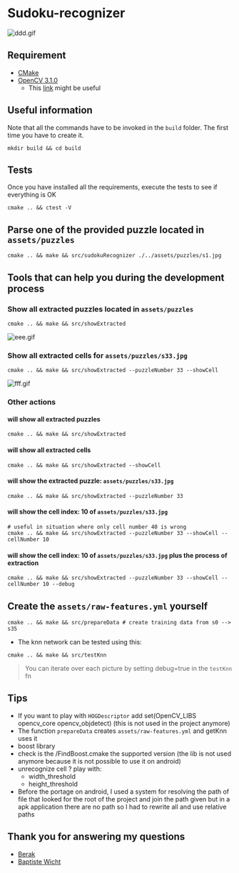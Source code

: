 # Sudoku-recognizer

![ddd.gif](https://bitbucket.org/repo/njp6xM/images/4266970602-ddd.gif)

## Requirement
* [CMake](https://cmake.org/)  
* [OpenCV 3.1.0](http://opencv.org/downloads.html)
    * This [link](http://docs.opencv.org/3.1.0/df/d65/tutorial_table_of_content_introduction.html) might be useful  

## Useful information
Note that all the commands have to be invoked in the `build` folder. The first time you have to create it.
```
mkdir build && cd build
```

## Tests
Once you have installed all the requirements, execute the tests to see if everything is OK
```
cmake .. && ctest -V
```

## Parse one of the provided puzzle located in `assets/puzzles`
```
cmake .. && make && src/sudokuRecognizer ./../assets/puzzles/s1.jpg
```

## Tools that can help you during the development process
### Show all extracted puzzles located in `assets/puzzles`
```
cmake .. && make && src/showExtracted
```

![eee.gif](https://bitbucket.org/repo/njp6xM/images/4118982265-eee.gif)

### Show all extracted cells for `assets/puzzles/s33.jpg`
```
cmake .. && make && src/showExtracted --puzzleNumber 33 --showCell
```

![fff.gif](https://bitbucket.org/repo/njp6xM/images/1253348601-fff.gif)

### Other actions

#### will show all extracted puzzles  
```
cmake .. && make && src/showExtracted  
```

#### will show all extracted cells  
```
cmake .. && make && src/showExtracted --showCell  
```

#### will show the extracted puzzle: `assets/puzzles/s33.jpg`  
```
cmake .. && make && src/showExtracted --puzzleNumber 33  
```

#### will show the cell index: 10 of `assets/puzzles/s33.jpg`  
```
# useful in situation where only cell number 40 is wrong
cmake .. && make && src/showExtracted --puzzleNumber 33 --showCell --cellNumber 10  
```

#### will show the cell index: 10 of `assets/puzzles/s33.jpg` plus the process of extraction  
```
cmake .. && make && src/showExtracted --puzzleNumber 33 --showCell --cellNumber 10 --debug  
```

## Create the `assets/raw-features.yml` yourself
```
cmake .. && make && src/prepareData # create training data from s0 --> s35
```

* The knn network can be tested using this:
```
cmake .. && make && src/testKnn
```
> You can iterate over each picture by setting debug=true in the `testKnn` fn  

## Tips
* If you want to play with `HOGDescriptor` add set(OpenCV_LIBS opencv_core opencv_objdetect) (this is not used in the project anymore)
* The function `prepareData` creates `assets/raw-features.yml` and getKnn uses it
* boost library
 * check is the /FindBoost.cmake the supported version (the lib is not used anymore because it is not possible to use it on android)
* unrecognize cell ? play with:
  * width_threshold
  * height_threshold
* Before the portage on android, I used a system for resolving the path of file that looked for the root of the project and join the path given but in a apk application
  there are no path so I had to rewrite all and use relative paths

## Thank you for answering my questions
* [Berak](http://answers.opencv.org/users/2130/berak/)
* [Baptiste Wicht](https://github.com/wichtounet/)
